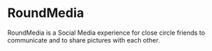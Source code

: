 # RoundMedia
RoundMedia is a Social Media experience for close circle friends to communicate and to share pictures with each other.
